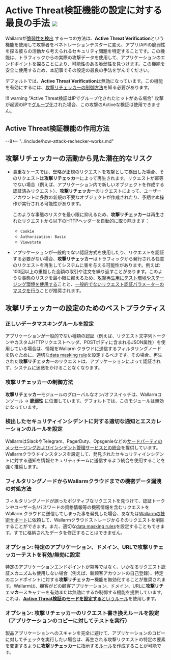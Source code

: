 [allowlist-scanner-addresses]: ../user-guides/ip-lists/allowlist.md

# Active Threat検証機能の設定に対する最良の手法 <a href="../../about-wallarm/subscription-plans/#subscription-plans"><img src="../../images/api-security-tag.svg" style="border: none;"></a>

Wallarmが[脆弱性を検出](../about-wallarm/detecting-vulnerabilities.md) する一つの方法は、**Active Threat Verification**という機能を使用して攻撃者をペネトレーションテスターに変え、アプリ/APIの脆弱性を探る彼らの活動から考えられるセキュリティ問題を特定することです。この機能は、トラフィックからの実際の攻撃データを使用して、アプリケーションのエンドポイントを探ることにより、可能性のある脆弱性を見つけます。この機能を安全に使用するため、本記事でその設定の最良の手法を学んでください。

デフォルトでは、**Active Threat Verification**は無効になっています。この機能を有効にするには、[攻撃リチェッカーの制御方法](#攻撃リチェッカーの制御方法)を知る必要があります。

!!! warning "Active Threat検証はIPでグループ化されたヒットがある場合"
    攻撃が起源のIPで[グループ化](../about-wallarm/protecting-against-attacks.md#attack)された場合、この攻撃のActiveな検証は使用できません。

## Active Threat検証機能の作用方法

--8<-- "../include/how-attack-rechecker-works.md"

## 攻撃リチェッカーの活動から見た潜在的なリスク

* 貴重なケースでは、壁略が正規のリクエストを攻撃として検出した場合、そのリクエストは**攻撃リチェッカー**によって再生されます。リクエストが冪等でない場合（例えば、アプリケーション内で新しいオブジェクトを作成する認証済みリクエスト）、**攻撃リチェッカー**のリクエストによって、ユーザーアカウントに多数の新規の不要なオブジェクトが作成されたり、予期せぬ操作が実行される可能性があります。

    このような事態のリスクを最小限に抑えるため、**攻撃リチェッカー**は再生されたリクエストから以下のHTTPヘッダーを自動的に取り除きます：

    * `Cookie`
    * `Authorization: Basic`
    * `Viewstate`
* アプリケーションが一般的でない認証方式を使用したり、リクエストを認証する必要がない場合、**攻撃リチェッカー**はトラフィックから発行される任意のリクエストを再生してシステムに害を与える可能性があります。例えば: 100回以上の重複した金額の取引や注文を繰り返すことがあります。このような事態のリスクを最小限に抑えるため、[攻撃再生用にテスト環境やステージング環境を使用する](#optional-configure-attack-rechecker-request-rewriting-rules-run-tests-against-a-copy-of-the-application)ことと、[一般的でないリクエスト認証パラメーターのマスクを行う](#正しいデータマスキングルールを設定)ことが推奨されます。

## 攻撃リチェッカーの設定のためのベストプラクティス

### 正しいデータマスキングルールを設定

アプリケーションが一般的でない種類の認証（例えば、リクエスト文字列トークンやカスタムHTTPリクエストヘッダ、POSTボディに含まれるJSON属性）を使用している場合は、情報をWallarm クラウドに送信するフィルタリングノードを防ぐために、適切な[data masking rule](../user-guides/rules/sensitive-data-rule.md)を設定するべきです。その場合、再生された**攻撃リチェッカー**のリクエストは、アプリケーションによって認証されず、システムに迷惑をかけることなくなります。

### 攻撃リチェッカーの制御方法

**攻撃リチェッカー**モジュールのグローバルなオン/オフスイッチは、Wallarmコンソール → [**脆弱性**](../user-guides/vulnerabilities.md) に位置しています。デフォルトでは、このモジュールは無効になっています。

### 検出したセキュリティインシデントに対する適切な通知とエスカレーションのルールを設定

WallarmはSlackやTelegram、PagerDuty、Opsgenieなどの[サードパーティのメッセージングおよびインシデント管理サービスとの統合](../user-guides/settings/integrations/integrations-intro.md)を提供しています。Wallarmクラウドインスタンスを設定して、発見されたセキュリティインシデントに対する通知を情報セキュリティチームに送信するよう統合を使用することを強く推奨します。

### フィルタリングノードからWallarmクラウドまでの機密データ漏洩の対処方法

フィルタリングノードが誤ったポジティブなリクエストを見つけて、認証トークンやユーザー名/パスワードの資格情報等の機密情報を含むリクエストをWallarm クラウドに送信してしまった事を発見した場合、あなたは[Wallarmの技術サポート](mailto:support@wallarm.com)に依頼して、Wallarmクラウドストレージからそのリクエストを削除することができます。また、適切な[data masking rules](../user-guides/rules/sensitive-data-rule.md)を設定することもできます。すでに格納されたデータを修正することはできません。

### オプション: 特定のアプリケーション、ドメイン、URLで攻撃リチェッカーテストを有効/無効に設定

特定のアプリケーションエンドポイントが冪等ではなく、いかなるリクエスト認証メカニズムも使用しない場合（例えば、新顾客アカウントの自己登録）、特定のエンドポイントに対する**攻撃リチェッカー**機能を無効化することが推奨されます。Wallarmは、顧客がどの顧客アプリケーション、ドメイン、URLに**攻撃リチェッカー**スキャナーを有効または無効にするか制御する機能を提供しています。これは、[**Active Threat検証のモードを設定する**というルール](../user-guides/rules/change-request-for-active-verification.md#rewriting-the-request-before-attack-replaying)を使用します。

### オプション: 攻撃リチェッカーのリクエスト書き換えルールを設定（アプリケーションのコピーに対してテストを実行）

製品アプリケーションへのスキャンを完全に避けて、アプリケーションのコピーに対してチェックを実行したい場合は、再生される攻撃リクエストの特定の要素を変更するように**攻撃リチェッカー**に指示する[ルール](../user-guides/rules/change-request-for-active-verification.md)を作成することが可能です。